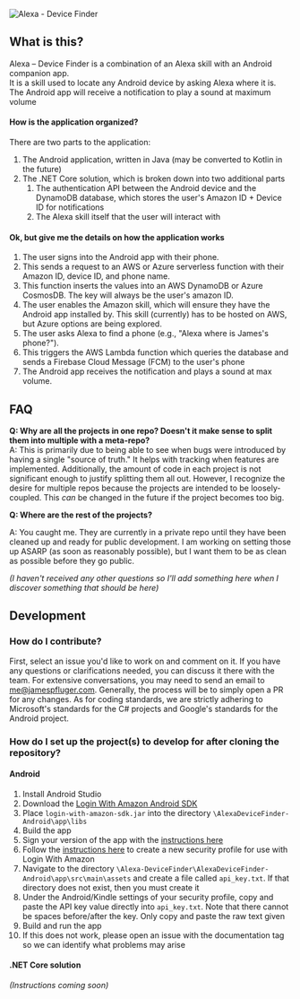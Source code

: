 ![Alexa - Device Finder](https://i.imgur.com/hhtczpR.png)

## What is this?  
Alexa – Device Finder is a combination of an Alexa skill with an Android companion app.  
It is a skill used to locate any Android device by asking Alexa where it is. The Android app will receive a notification to play a sound at maximum volume

#### How is the application organized?

There are two parts to the application:
1. The Android application, written in Java (may be converted to Kotlin in the future)
2. The .NET Core solution, which is broken down into two additional parts
    1. The authentication API between the Android device and the DynamoDB database, which stores the user's Amazon ID + Device ID for notifications 
    2. The Alexa skill itself that the user will interact with

#### Ok, but give me the details on how the application works

1. The user signs into the Android app with their phone.
2. This sends a request to an AWS or Azure serverless function with their Amazon ID, device ID, and phone name.
3. This function inserts the values into an AWS DynamoDB or Azure CosmosDB. The key will always be the user's amazon ID.
4. The user enables the Amazon skill, which will ensure they have the Android app installed by. This skill (currently) has to be hosted on AWS, but Azure options are being explored.
5. The user asks Alexa to find a phone (e.g., "Alexa where is James's phone?").
6. This triggers the AWS Lambda function which queries the database and sends a Firebase Cloud Message (FCM) to the user's phone
7. The Android app receives the notification and plays a sound at max volume.

## FAQ

**Q: Why are all the projects in one repo? Doesn't it make sense to split them into multiple with a meta-repo?**  
A: This is primarily due to being able to see when bugs were introduced by having a single "source of truth." It helps with tracking when features are implemented. Additionally, the amount of code in each project is not significant enough to justify splitting them all out. However, I recognize the desire for multiple repos because the projects are intended to be loosely-coupled. This *can* be changed in the future if the project becomes too big. 

**Q: Where are the rest of the projects?**

A: You caught me. They are currently in a private repo until they have been cleaned up and ready for public development. I am working on setting those up ASARP (as soon as reasonably possible), but I want them to be as clean as possible before they go public.

*(I haven't received any other questions so I'll add something here when I discover something that should be here)*


## Development

### How do I contribute?

First, select an issue you'd like to work on and comment on it. If you have any questions or clarifications needed, you can discuss it there with the team. For extensive conversations, you may need to send an email to [me@jamespfluger.com](mailto:me@jamespfluger.com). Generally, the process will be to simply open a PR for any changes. As for coding standards, we are strictly adhering to Microsoft's standards for the C# projects and Google's standards for the Android project.

### How do I set up the project(s) to develop for after cloning the repository?

#### Android
1. Install Android Studio
2. Download the [Login With Amazon Android SDK](https://developer.amazon.com/docs/apps-and-games/sdk-downloads.html#lwa)
3. Place `login-with-amazon-sdk.jar` into the directory `\AlexaDeviceFinder-Android\app\libs`
4. Build the app
5. Sign your version of the app with the [instructions here](https://developer.android.com/studio/publish/app-signing)
6. Follow the [instructions here](https://developer.amazon.com/docs/login-with-amazon/register-android.html) to create a new security profile for use with Login With Amazon
7. Navigate to the directory `\Alexa-DeviceFinder\AlexaDeviceFinder-Android\app\src\main\assets` and create a file called `api_key.txt`. If that directory does not exist, then you must create it
8. Under the Android/Kindle settings of your security profile, copy and paste the API key value directly into `api_key.txt`. Note that there cannot be spaces before/after the key. Only copy and paste the raw text given
9. Build and run the app
10. If this does not work, please open an issue with the documentation tag so we can identify what problems may arise

#### .NET Core solution 

*(Instructions coming soon)*
